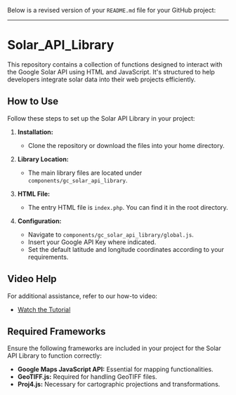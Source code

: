 Below is a revised version of your `README.md` file for your GitHub project:

---

# Solar_API_Library

This repository contains a collection of functions designed to interact with the Google Solar API using HTML and JavaScript. It's structured to help developers integrate solar data into their web projects efficiently.

## How to Use

Follow these steps to set up the Solar API Library in your project:

1. **Installation:**
   - Clone the repository or download the files into your home directory.

2. **Library Location:**
   - The main library files are located under `components/gc_solar_api_library`.

3. **HTML File:**
   - The entry HTML file is `index.php`. You can find it in the root directory.

4. **Configuration:**
   - Navigate to `components/gc_solar_api_library/global.js`.
   - Insert your Google API Key where indicated.
   - Set the default latitude and longitude coordinates according to your requirements.

## Video Help

For additional assistance, refer to our how-to video:

- [Watch the Tutorial](https://youtu.be/GmDN6cQD0xU)

## Required Frameworks

Ensure the following frameworks are included in your project for the Solar API Library to function correctly:

- **Google Maps JavaScript API:** Essential for mapping functionalities.
- **GeoTIFF.js:** Required for handling GeoTIFF files.
- **Proj4.js:** Necessary for cartographic projections and transformations.
